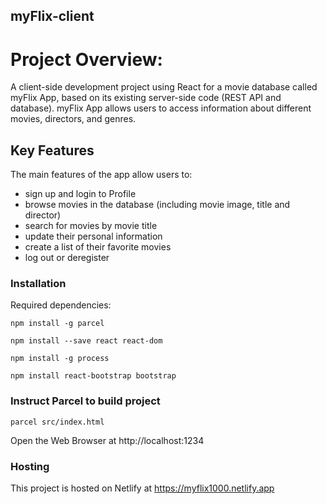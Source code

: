 ## **myFlix-client**

# Project Overview:

A client-side development project using React for a movie database called myFlix App, based on its existing server-side code (REST API and database). myFlix App allows users to access information about different movies, directors, and genres.

## Key Features

The main features of the app allow users to:

- sign up and login to Profile
- browse movies in the database (including movie image, title and director)
- search for movies by movie title
- update their personal information
- create a list of their favorite movies
- log out or deregister

### Installation

Required dependencies:

    npm install -g parcel

    npm install --save react react-dom

    npm install -g process

    npm install react-bootstrap bootstrap

### Instruct Parcel to build project

    parcel src/index.html

Open the Web Browser at http://localhost:1234

### Hosting

This project is hosted on Netlify at https://myflix1000.netlify.app 
